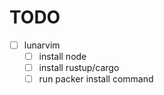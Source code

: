 # TODO

- [ ] lunarvim
  - [ ] install node
  - [ ] install rustup/cargo
  - [ ] run packer install command
